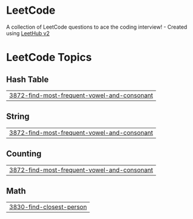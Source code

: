 # LeetCode
A collection of LeetCode questions to ace the coding interview! - Created using [LeetHub v2](https://github.com/arunbhardwaj/LeetHub-2.0)

<!---LeetCode Topics Start-->
# LeetCode Topics
## Hash Table
|  |
| ------- |
| [3872-find-most-frequent-vowel-and-consonant](https://github.com/Naveen18vn/LeetCode/tree/master/3872-find-most-frequent-vowel-and-consonant) |
## String
|  |
| ------- |
| [3872-find-most-frequent-vowel-and-consonant](https://github.com/Naveen18vn/LeetCode/tree/master/3872-find-most-frequent-vowel-and-consonant) |
## Counting
|  |
| ------- |
| [3872-find-most-frequent-vowel-and-consonant](https://github.com/Naveen18vn/LeetCode/tree/master/3872-find-most-frequent-vowel-and-consonant) |
## Math
|  |
| ------- |
| [3830-find-closest-person](https://github.com/Naveen18vn/LeetCode/tree/master/3830-find-closest-person) |
<!---LeetCode Topics End-->